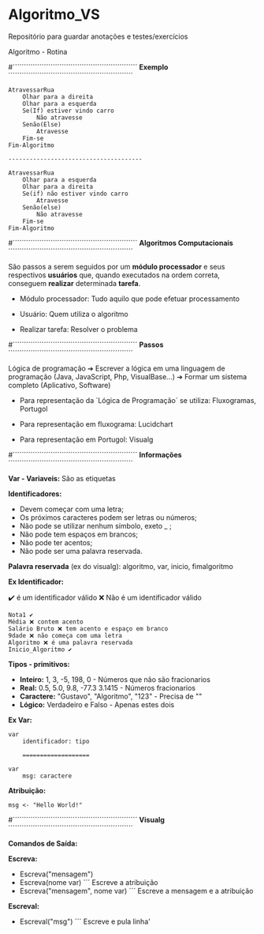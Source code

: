 # Algoritmo_VS
Repositório para guardar anotações e testes/exercícios

Algoritmo - Rotina

#´´´´´´´´´´´´´´´´´´´´´´´´´´´´´´´´´´´´´´´´´´´´´´´´´´´´´´´´ **Exemplo**
´´´´´´´´´´´´´´´´´´´´´´´´´´´´´´´´´´´´´´´´´´´´´´´´´´´´´´´´

	AtravessarRua
		Olhar para a direita
		Olhar para a esquerda
		Se(If) estiver vindo carro
			Não atravesse
		Senão(Else)
			Atravesse
		Fim-se
	Fim-Algoritmo

	--------------------------------------

	AtravessarRua
		Olhar para a esquerda
		Olhar para a direita
		Se(if) não estiver vindo carro
			Atravesse
		Senão(else)
			Não atravesse
		Fim-se
	Fim-Algoritmo

#´´´´´´´´´´´´´´´´´´´´´´´´´´´´´´´´´´´´´´´´´´´´´´´´´´´´´´´´ **Algoritmos Computacionais**
´´´´´´´´´´´´´´´´´´´´´´´´´´´´´´´´´´´´´´´´´´´´´´´´´´´´´´´´

São passos a serem seguidos por um **módulo processador** e seus respectivos **usuários** que, quando executados na ordem correta, conseguem **realizar** determinada **tarefa**.

* Módulo processador: Tudo aquilo que pode efetuar processamento

* Usuário: Quem utiliza o algoritmo

* Realizar tarefa: Resolver o problema

#´´´´´´´´´´´´´´´´´´´´´´´´´´´´´´´´´´´´´´´´´´´´´´´´´´´´´´´´ **Passos**
´´´´´´´´´´´´´´´´´´´´´´´´´´´´´´´´´´´´´´´´´´´´´´´´´´´´´´´´

Lógica de programação ➔ Escrever a lógica em uma linguagem de programação (Java, JavaScript, Php, VisualBase...) ➔ Formar um sistema completo (Aplicativo, Software)

* Para representação da ´Lógica de Programação´ se utiliza: Fluxogramas, Portugol

* Para representação em fluxograma: Lucidchart
* Para representação em Portugol: Visualg

#´´´´´´´´´´´´´´´´´´´´´´´´´´´´´´´´´´´´´´´´´´´´´´´´´´´´´´´´ **Informações**
´´´´´´´´´´´´´´´´´´´´´´´´´´´´´´´´´´´´´´´´´´´´´´´´´´´´´´´´

**Var - Variaveis:** São as etiquetas 

**Identificadores:**
* Devem começar com uma letra; 
* Os próximos caracteres podem ser letras ou números;
* Não pode se utilizar nenhum símbolo, exeto _ ; 
* Não pode tem espaços em brancos;
* Não pode ter acentos;
* Não pode ser uma palavra reservada.

**Palavra reservada** (ex do visualg): algoritmo, var, inicio, fimalgoritmo

**Ex Identificador:**

✔️ é um identificador válido
❌ Não é um identificador válido

	Nota1 ✔️
	Média ❌ contem acento
	Salário Bruto ❌ tem acento e espaço em branco
	9dade ❌ não começa com uma letra
	Algoritmo ❌ é uma palavra reservada
	Inicio_Algoritmo ✔️
	
**Tipos - primitivos:**

* **Inteiro:** 1, 3, -5, 198, 0 - Números que não são fracionarios
* **Real:** 0.5, 5.0, 9.8, -77.3 3.1415 - Números fracionarios
* **Caractere:** "Gustavo", "Algoritmo", "123" - Precisa de ""
* **Lógico:** Verdadeiro e Falso - Apenas estes dois

**Ex Var:**

	var
		identificador: tipo
		
		===================		

	var
		msg: caractere

**Atribuição:**

	msg <- "Hello World!"

#´´´´´´´´´´´´´´´´´´´´´´´´´´´´´´´´´´´´´´´´´´´´´´´´´´´´´´´´ **Visualg**
´´´´´´´´´´´´´´´´´´´´´´´´´´´´´´´´´´´´´´´´´´´´´´´´´´´´´´´´

**Comandos de Saída:**

**Escreva:**
* Escreva("mensagem")
* Escreva(nome var) ´´´ Escreve a atribuição
* Escreva("mensagem", nome var) ´´´ Escreve a mensagem e a atribuição

**Escreval:** 
* Escreval("msg") ´´´ Escreve e pula linha'

